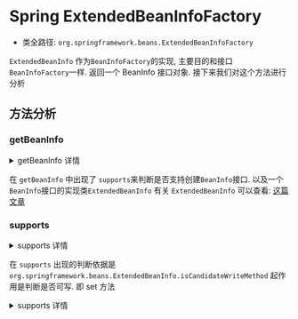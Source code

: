 # Spring ExtendedBeanInfoFactory
- 类全路径: `org.springframework.beans.ExtendedBeanInfoFactory`

`ExtendedBeanInfo` 作为`BeanInfoFactory`的实现, 主要目的和接口`BeanInfoFactory`一样. 返回一个 BeanInfo 接口对象. 
    接下来我们对这个方法进行分析
    
    
    
## 方法分析

### getBeanInfo



<details>
<summary>getBeanInfo 详情</summary>

    
```java
	@Override
	@Nullable
	public BeanInfo getBeanInfo(Class<?> beanClass) throws IntrospectionException {
		return (supports(beanClass) ? new ExtendedBeanInfo(Introspector.getBeanInfo(beanClass)) : null);
	}
```

</details>

在 `getBeanInfo` 中出现了 `supports`来判断是否支持创建`BeanInfo`接口. 以及一个 `BeanInfo`接口的实现类`ExtendedBeanInfo`
    有关 `ExtendedBeanInfo` 可以查看: [这篇文章](/docs/beans/BeanInfoFactory/Spring-ExtendedBeanInfo.md)
    
    


### supports

<details>
<summary>supports 详情</summary>

    

```java
	private boolean supports(Class<?> beanClass) {
		for (Method method : beanClass.getMethods()) {
			if (ExtendedBeanInfo.isCandidateWriteMethod(method)) {
				return true;
			}
		}
		return false;
	}

```

</details>


在 `supports` 出现的判断依据是 `org.springframework.beans.ExtendedBeanInfo.isCandidateWriteMethod`
    起作用是判断是否可写. 即 set 方法
    

<details>
<summary>supports 详情</summary>

```java
public static boolean isCandidateWriteMethod(Method method) {
		String methodName = method.getName();
		int nParams = method.getParameterCount();
		return (methodName.length() > 3 && methodName.startsWith("set") && Modifier.isPublic(method.getModifiers()) &&
				(!void.class.isAssignableFrom(method.getReturnType()) || Modifier.isStatic(method.getModifiers())) &&
				(nParams == 1 || (nParams == 2 && int.class == method.getParameterTypes()[0])));
	}
```


</details>
